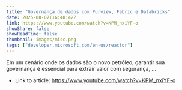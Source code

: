 ```yaml
---
title: "Governança de dados com Purview, Fabric e Databricks"
date: 2025-08-07T16:48:42Z
link: https://www.youtube.com/watch?v=KPM_nxiYF-o
showShare: false
showReadTime: false
thumbnail: images/misc.png
tags: ["developer.microsoft.com/en-us/reactor"]
---
```

Em um cenário onde os dados são o novo petróleo, garantir sua governança é essencial para extrair valor com segurança, ...

- Link to article: https://www.youtube.com/watch?v=KPM_nxiYF-o